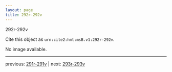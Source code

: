 ```yaml
---
layout: page
title: 292r-292v
---
```


292r-292v

Cite this object as `urn:cite2:hmt:msB.v1:292r-292v`.

No image available. 



---

previous: [291r-291v](../291r-291v/) | next: [293r-293v](../293r-293v/)